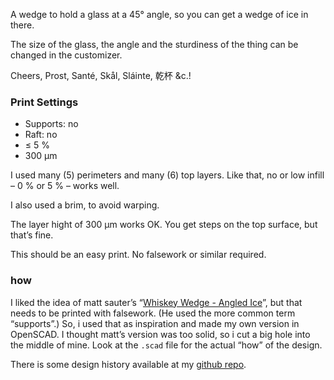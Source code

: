 A wedge to hold a glass at a 45° angle, so you can get a wedge of ice in there.

The size of the glass, the angle and the sturdiness of the thing can be changed in the customizer.

Cheers, Prost, Santé, Skål, Sláinte, 乾杯 &c.!

### Print Settings

* Supports: no
* Raft: no
* ≤ 5 %
* 300 µm

I used many (5) perimeters and many (6) top layers. Like that, no or low infill – 0 % or 5 % – works well.

I also used a brim, to avoid warping.

The layer hight of 300 µm works OK. You get steps on the top surface, but that’s fine.

This should be an easy print. No falsework or similar required.

### how

I liked the idea of matt sauter’s “[Whiskey Wedge - Angled Ice](https://www.thingiverse.com/thing:2784800)”, but that needs to be printed with falsework. (He used the more common term “supports”.) So, i used that as inspiration and made my own version in OpenSCAD. I thought matt’s version was too solid, so i cut a big hole into the middle of mine. Look at the `.scad` file for the actual “how” of the design.

There is some design history available at my [github repo](https://github.com/ospalh/3d-printing/tree/develop/tumbler-wedge).
